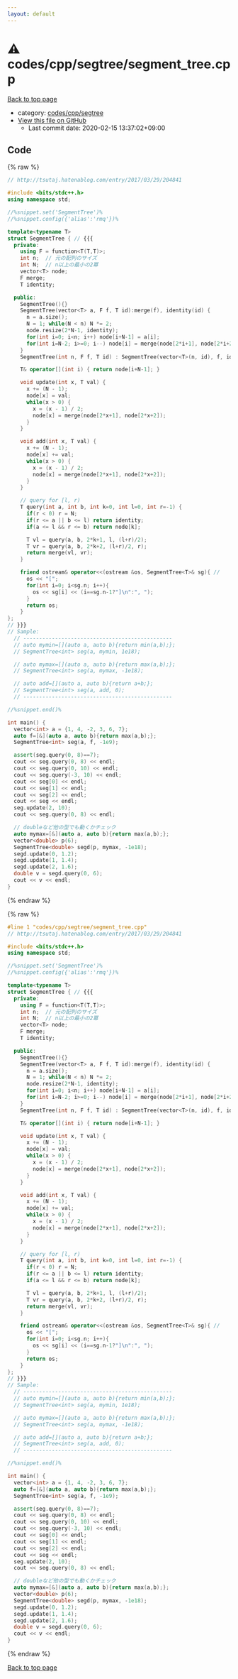 ```yaml
---
layout: default
---
```


<!-- mathjax config similar to math.stackexchange -->
<script type="text/javascript" async
  src="https://cdnjs.cloudflare.com/ajax/libs/mathjax/2.7.5/MathJax.js?config=TeX-MML-AM_CHTML">
</script>
<script type="text/x-mathjax-config">
  MathJax.Hub.Config({
    TeX: { equationNumbers: { autoNumber: "AMS" }},
    tex2jax: {
      inlineMath: [ ['$','$'] ],
      processEscapes: true
    },
    "HTML-CSS": { matchFontHeight: false },
    displayAlign: "left",
    displayIndent: "2em"
  });
</script>

<script type="text/javascript" src="https://cdnjs.cloudflare.com/ajax/libs/jquery/3.4.1/jquery.min.js"></script>
<script src="https://cdn.jsdelivr.net/npm/jquery-balloon-js@1.1.2/jquery.balloon.min.js" integrity="sha256-ZEYs9VrgAeNuPvs15E39OsyOJaIkXEEt10fzxJ20+2I=" crossorigin="anonymous"></script>
<script type="text/javascript" src="../../../../assets/js/copy-button.js"></script>
<link rel="stylesheet" href="../../../../assets/css/copy-button.css" />


# :warning: codes/cpp/segtree/segment_tree.cpp

<a href="../../../../index.html">Back to top page</a>

* category: <a href="../../../../index.html#be3aa2b43feda595aa89da363e1e6700">codes/cpp/segtree</a>
* <a href="{{ site.github.repository_url }}/blob/master/codes/cpp/segtree/segment_tree.cpp">View this file on GitHub</a>
    - Last commit date: 2020-02-15 13:37:02+09:00




## Code

<a id="unbundled"></a>
{% raw %}
```cpp
// http://tsutaj.hatenablog.com/entry/2017/03/29/204841

#include <bits/stdc++.h>
using namespace std;

//%snippet.set('SegmentTree')%
//%snippet.config({'alias':'rmq'})%

template<typename T>
struct SegmentTree { // {{{
  private:
    using F = function<T(T,T)>;
    int n;  // 元の配列のサイズ
    int N;  // n以上の最小の2冪
    vector<T> node;
    F merge;
    T identity;

  public:
    SegmentTree(){}
    SegmentTree(vector<T> a, F f, T id):merge(f), identity(id) {
      n = a.size();
      N = 1; while(N < n) N *= 2;
      node.resize(2*N-1, identity);
      for(int i=0; i<n; i++) node[i+N-1] = a[i];
      for(int i=N-2; i>=0; i--) node[i] = merge(node[2*i+1], node[2*i+2]);
    }
    SegmentTree(int n, F f, T id) : SegmentTree(vector<T>(n, id), f, id) {}

    T& operator[](int i) { return node[i+N-1]; }

    void update(int x, T val) {
      x += (N - 1);
      node[x] = val;
      while(x > 0) {
        x = (x - 1) / 2;
        node[x] = merge(node[2*x+1], node[2*x+2]);
      }
    }

    void add(int x, T val) {
      x += (N - 1);
      node[x] += val;
      while(x > 0) {
        x = (x - 1) / 2;
        node[x] = merge(node[2*x+1], node[2*x+2]);
      }
    }

    // query for [l, r)
    T query(int a, int b, int k=0, int l=0, int r=-1) {
      if(r < 0) r = N;
      if(r <= a || b <= l) return identity;
      if(a <= l && r <= b) return node[k];

      T vl = query(a, b, 2*k+1, l, (l+r)/2);
      T vr = query(a, b, 2*k+2, (l+r)/2, r);
      return merge(vl, vr);
    }

    friend ostream& operator<<(ostream &os, SegmentTree<T>& sg){ //
      os << "[";
      for(int i=0; i<sg.n; i++){
        os << sg[i] << (i==sg.n-1?"]\n":", ");
      }
      return os;
    }
};
// }}}
// Sample:
  // -----------------------------------------------
  // auto mymin=[](auto a, auto b){return min(a,b);};
  // SegmentTree<int> seg(a, mymin, 1e18);

  // auto mymax=[](auto a, auto b){return max(a,b);};
  // SegmentTree<int> seg(a, mymax, -1e18);

  // auto add=[](auto a, auto b){return a+b;};
  // SegmentTree<int> seg(a, add, 0);
  // -----------------------------------------------

//%snippet.end()%

int main() {
  vector<int> a = {1, 4, -2, 3, 6, 7};
  auto f=[&](auto a, auto b){return max(a,b);};
  SegmentTree<int> seg(a, f, -1e9);

  assert(seg.query(0, 8)==7);
  cout << seg.query(0, 8) << endl;
  cout << seg.query(0, 10) << endl;
  cout << seg.query(-3, 10) << endl;
  cout << seg[0] << endl;
  cout << seg[1] << endl;
  cout << seg[2] << endl;
  cout << seg << endl;
  seg.update(2, 10);
  cout << seg.query(0, 8) << endl;

  // doubleなど他の型でも動くかチェック
  auto mymax=[&](auto a, auto b){return max(a,b);};
  vector<double> p(6);
  SegmentTree<double> segd(p, mymax, -1e18);
  segd.update(0, 1.2);
  segd.update(1, 1.4);
  segd.update(2, 1.6);
  double v = segd.query(0, 6);
  cout << v << endl;
}

```
{% endraw %}

<a id="bundled"></a>
{% raw %}
```cpp
#line 1 "codes/cpp/segtree/segment_tree.cpp"
// http://tsutaj.hatenablog.com/entry/2017/03/29/204841

#include <bits/stdc++.h>
using namespace std;

//%snippet.set('SegmentTree')%
//%snippet.config({'alias':'rmq'})%

template<typename T>
struct SegmentTree { // {{{
  private:
    using F = function<T(T,T)>;
    int n;  // 元の配列のサイズ
    int N;  // n以上の最小の2冪
    vector<T> node;
    F merge;
    T identity;

  public:
    SegmentTree(){}
    SegmentTree(vector<T> a, F f, T id):merge(f), identity(id) {
      n = a.size();
      N = 1; while(N < n) N *= 2;
      node.resize(2*N-1, identity);
      for(int i=0; i<n; i++) node[i+N-1] = a[i];
      for(int i=N-2; i>=0; i--) node[i] = merge(node[2*i+1], node[2*i+2]);
    }
    SegmentTree(int n, F f, T id) : SegmentTree(vector<T>(n, id), f, id) {}

    T& operator[](int i) { return node[i+N-1]; }

    void update(int x, T val) {
      x += (N - 1);
      node[x] = val;
      while(x > 0) {
        x = (x - 1) / 2;
        node[x] = merge(node[2*x+1], node[2*x+2]);
      }
    }

    void add(int x, T val) {
      x += (N - 1);
      node[x] += val;
      while(x > 0) {
        x = (x - 1) / 2;
        node[x] = merge(node[2*x+1], node[2*x+2]);
      }
    }

    // query for [l, r)
    T query(int a, int b, int k=0, int l=0, int r=-1) {
      if(r < 0) r = N;
      if(r <= a || b <= l) return identity;
      if(a <= l && r <= b) return node[k];

      T vl = query(a, b, 2*k+1, l, (l+r)/2);
      T vr = query(a, b, 2*k+2, (l+r)/2, r);
      return merge(vl, vr);
    }

    friend ostream& operator<<(ostream &os, SegmentTree<T>& sg){ //
      os << "[";
      for(int i=0; i<sg.n; i++){
        os << sg[i] << (i==sg.n-1?"]\n":", ");
      }
      return os;
    }
};
// }}}
// Sample:
  // -----------------------------------------------
  // auto mymin=[](auto a, auto b){return min(a,b);};
  // SegmentTree<int> seg(a, mymin, 1e18);

  // auto mymax=[](auto a, auto b){return max(a,b);};
  // SegmentTree<int> seg(a, mymax, -1e18);

  // auto add=[](auto a, auto b){return a+b;};
  // SegmentTree<int> seg(a, add, 0);
  // -----------------------------------------------

//%snippet.end()%

int main() {
  vector<int> a = {1, 4, -2, 3, 6, 7};
  auto f=[&](auto a, auto b){return max(a,b);};
  SegmentTree<int> seg(a, f, -1e9);

  assert(seg.query(0, 8)==7);
  cout << seg.query(0, 8) << endl;
  cout << seg.query(0, 10) << endl;
  cout << seg.query(-3, 10) << endl;
  cout << seg[0] << endl;
  cout << seg[1] << endl;
  cout << seg[2] << endl;
  cout << seg << endl;
  seg.update(2, 10);
  cout << seg.query(0, 8) << endl;

  // doubleなど他の型でも動くかチェック
  auto mymax=[&](auto a, auto b){return max(a,b);};
  vector<double> p(6);
  SegmentTree<double> segd(p, mymax, -1e18);
  segd.update(0, 1.2);
  segd.update(1, 1.4);
  segd.update(2, 1.6);
  double v = segd.query(0, 6);
  cout << v << endl;
}

```
{% endraw %}

<a href="../../../../index.html">Back to top page</a>

